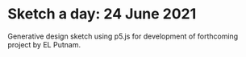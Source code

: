 # Sketch a day: 24 June 2021

Generative design sketch using p5.js for development of forthcoming project by EL Putnam.